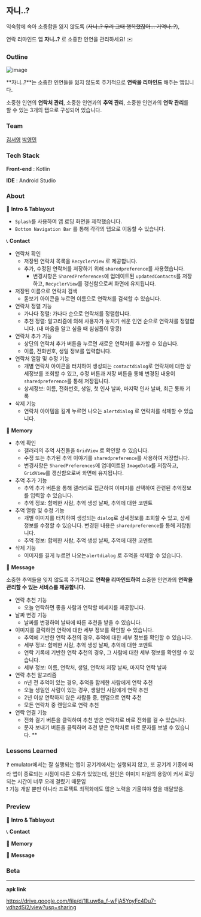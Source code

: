 ## 자니..?
익숙함에 속아 소중함을 잃지 않도록 (~~자니..? 우리 그때 행복했잖아… 기억나..?~~),

연락 리마인드 앱 **자니..?** 로 소중한 인연을 관리하세요! ✉️

### Outline
![image](https://github.com/syeongkim/Mad-Camp-Week1/assets/107764281/1aecfd4b-5818-44f1-97b3-0de1096803b3)


**자니..?**는 소중한 인연들을 잃지 않도록 주기적으로 **연락을 리마인드** 해주는 앱입니다.

소중한 인연의 **연락처 관리**, 소중한 인연과의 **추억 관리**, 소중한 인연과의 **연락 관리**를 할 수 있는 3개의 탭으로 구성되어 있습니다.

### Team
[김서영](https://github.com/syeongkim) 
[박영민](https://github.com/YoungMin0B)


### Tech Stack
**Front-end** : Kotlin

**IDE** : Android Studio

### About
📱 **Intro & Tablayout** 

- `Splash`를 사용하여 앱 로딩 화면을 제작했습니다.
- `Bottom Navigation Bar` 를 통해 각각의 탭으로 이동할 수 있습니다.

📞 **Contact**

- 연락처 확인
    - 저장된 연락처 목록을 `RecyclerView` 로 제공합니다.
    - 추가, 수정된 연락처를 저장하기 위해 `sharedpreference`를 사용했습니다.
        - 변경사항은 `SharedPreferences`에 업데이트된 `updatedContacts`를 저장하고, `RecyclerView`를 갱신함으로써 화면에 유지됩니다.
- 저장된 이름으로 연락처 검색
    - 돋보기 아이콘을 누르면 이름으로 연락처를 검색할 수 있습니다.
- 연락처 정렬 기능
    - 가나다 정렬: 가나다 순으로 연락처를 정렬합니다.
    - 추천 정렬: 알고리즘에 의해 사용자가 놓치기 쉬운 인연 순으로 연락처를 정렬합니다. (내 마음을 알고 싶을 때 심심풀이 땅콩)
- 연락처 추가 기능
    - 상단의 연락처 추가 버튼을 누르면 새로운 연락처를 추가할 수 있습니다.
    - 이름, 전화번호, 생일 정보를 입력합니다.
- 연락처 열람 및 수정 기능
    - 개별 연락처 아이콘을 터치하여 생성되는 `contactdialog`로 연락처에 대한 상세정보를 조회할 수 있고, 수정 버튼과 저장 버튼을 통해 변경된 내용이 `sharedpreference`를 통해 저장됩니다.
    * 상세정보: 이름, 전화번호, 생일, 첫 인사 날짜, 마지막 인사 날짜, 최근 통화 기록
- 삭제 기능
    - 연락처 아이템을 길게 누르면 나오는 `alertdialog` 로 연락처를 삭제할 수 있습니다.

📸 **Memory** 

- 추억 확인
    - 갤러리의 추억 사진들을 `GridView` 로 확인할 수 있습니다.
    - 수정 또는 추가된 추억 이야기를 `sharedpreference`를 사용하여 저장합니다.
    - 변경사항은 `SharedPreferences`에 업데이트된 `ImageData`를 저장하고, `GridView`를 갱신함으로써 화면에 유지됩니다.
- 추억 추가 기능
    - 추억 추가 버튼을 통해 갤러리로 접근하여 이미지를 선택하여 관련된 추억정보를 입력할 수 있습니다.
    * 추억 정보: 함께한 사람, 추억 생성 날짜, 추억에 대한 코멘트
- 추억 열람 및 수정 기능
    - 개별 이미지를 터치하여 생성되는 `dialog`로 상세정보를 조회할 수 있고, 상세 정보를 수정할 수 있습니다. 변경된 내용은 `sharedpreference`를 통해 저장됩니다. 
    * 추억 정보: 함께한 사람, 추억 생성 날짜, 추억에 대한 코멘트
- 삭제 기능
    - 이미지를 길게 누르면 나오는`alertdialog` 로 추억을 삭제할 수 있습니다.

💬 **Message** 

소중한 추억들을 잊지 않도록 주기적으로 **연락을 리마인드하여** 소중한 인연과의 **연락을 관리할 수 있는 서비스를 제공합니다.**

- 연락 추천 기능
    - 오늘 연락하면 좋을 사람과 연락할 메세지를 제공합니다.
- 날짜 변경 기능
    - 날짜를 변경하여 날짜에 따른 추천을 받을 수 있습니다.
- 이미지를 클릭하면 연락에 대한 세부 정보를 확인할 수 있습니다.
    - 추억에 기반한 연락 추천의 경우, 추억에 대한 세부 정보를 확인할 수 있습니다.
    * 세부 정보: 함께한 사람, 추억 생성 날짜, 추억에 대한 코멘트
    - 연락 기록에 기반한 연락 추천의 경우, 그 사람에 대한 세부 정보를 확인할 수 있습니다.
    * 세부 정보: 이름, 연락처, 생일, 연락처 저장 날짜, 마지막 연락 날짜
- 연락 추천 알고리즘
    - n년 전 추억이 있는 경우, 추억을 함께한 사람에게 연락 추천
    - 오늘 생일인 사람이 있는 경우, 생일인 사람에게 연락 추천
    - 2년 이상 연락하지 않은 사람들 중, 랜덤으로 연락 추천
    - 모든 연락처 중 랜덤으로 연락 추천
- 연락 연결 기능
    - 전화 걸기 버튼을 클릭하여 추천 받은 연락처로 바로 전화를 걸 수 있습니다.
    - 문자 보내기 버튼을 클릭하며 추천 받은 연락처로 바로 문자를 보낼 수 있습니다.
    **

### Lessons Learned
<aside>
❓ emulator에서는 잘 실행되는 앱이 공기계에서는 실행되지 않고, 또 공기계 기종에 따라 앱이 종료되는 시점이 다른 오류가 있었는데, 원인은 이미지 파일의 용량이 커서 로딩되는 시간이 너무 오래 걸렸기 때문임

</aside>

<aside>
❗ 기능 개발 뿐만 아니라 프로젝트 최적화에도 많은 노력을 기울여야 함을 깨달았음.

</aside>

### Preview
📱 **Intro & Tablayout**

📞 **Contact**

📸 **Memory**

💬 **Message**

### Beta

---

**apk link**

https://drive.google.com/file/d/1ILuw6a_f-wFjA5YoyFc4Du7-vdhzdSi2/view?usp=sharing
